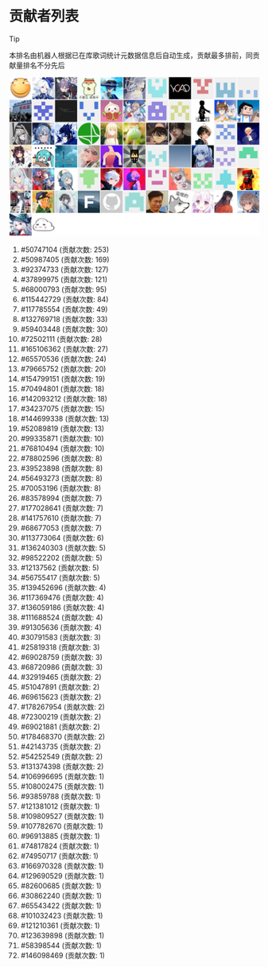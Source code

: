 # 贡献者列表

> [!TIP]
> 本排名由机器人根据已在库歌词统计元数据信息后自动生成，贡献最多排前，同贡献量排名不分先后

![贡献者头像画廊](./CONTRIBUTORS.svg)

1. #50747104 (贡献次数: 253)
2. #50987405 (贡献次数: 169)
3. #92374733 (贡献次数: 127)
4. #37899975 (贡献次数: 121)
5. #68000793 (贡献次数: 95)
6. #115442729 (贡献次数: 84)
7. #117785554 (贡献次数: 49)
8. #132769718 (贡献次数: 33)
9. #59403448 (贡献次数: 30)
10. #72502111 (贡献次数: 28)
11. #165106362 (贡献次数: 27)
12. #65570536 (贡献次数: 24)
13. #79665752 (贡献次数: 20)
14. #154799151 (贡献次数: 19)
15. #70494801 (贡献次数: 18)
16. #142093212 (贡献次数: 18)
17. #34237075 (贡献次数: 15)
18. #144699338 (贡献次数: 13)
19. #52089819 (贡献次数: 13)
20. #99335871 (贡献次数: 10)
21. #76810494 (贡献次数: 10)
22. #78802596 (贡献次数: 8)
23. #39523898 (贡献次数: 8)
24. #56493273 (贡献次数: 8)
25. #70053196 (贡献次数: 8)
26. #83578994 (贡献次数: 7)
27. #177028641 (贡献次数: 7)
28. #141757610 (贡献次数: 7)
29. #68677053 (贡献次数: 7)
30. #113773064 (贡献次数: 6)
31. #136240303 (贡献次数: 5)
32. #98522202 (贡献次数: 5)
33. #12137562 (贡献次数: 5)
34. #56755417 (贡献次数: 5)
35. #139452696 (贡献次数: 4)
36. #117369476 (贡献次数: 4)
37. #136059186 (贡献次数: 4)
38. #111688524 (贡献次数: 4)
39. #91305636 (贡献次数: 4)
40. #30791583 (贡献次数: 3)
41. #25819318 (贡献次数: 3)
42. #69028759 (贡献次数: 3)
43. #68720986 (贡献次数: 3)
44. #32919465 (贡献次数: 2)
45. #51047891 (贡献次数: 2)
46. #69615623 (贡献次数: 2)
47. #178267954 (贡献次数: 2)
48. #72300219 (贡献次数: 2)
49. #69021881 (贡献次数: 2)
50. #178468370 (贡献次数: 2)
51. #42143735 (贡献次数: 2)
52. #54252549 (贡献次数: 2)
53. #131374398 (贡献次数: 2)
54. #106996695 (贡献次数: 1)
55. #108002475 (贡献次数: 1)
56. #93859788 (贡献次数: 1)
57. #121381012 (贡献次数: 1)
58. #109809527 (贡献次数: 1)
59. #107782670 (贡献次数: 1)
60. #96913885 (贡献次数: 1)
61. #74817824 (贡献次数: 1)
62. #74950717 (贡献次数: 1)
63. #166970328 (贡献次数: 1)
64. #129690529 (贡献次数: 1)
65. #82600685 (贡献次数: 1)
66. #30862240 (贡献次数: 1)
67. #65543422 (贡献次数: 1)
68. #101032423 (贡献次数: 1)
69. #121210361 (贡献次数: 1)
70. #123639898 (贡献次数: 1)
71. #58398544 (贡献次数: 1)
72. #146098469 (贡献次数: 1)
